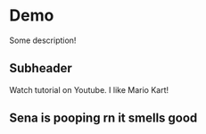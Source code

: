 # Demo

Some description!

## Subheader

Watch tutorial on Youtube.
I like Mario Kart!

## Sena is pooping rn it smells good